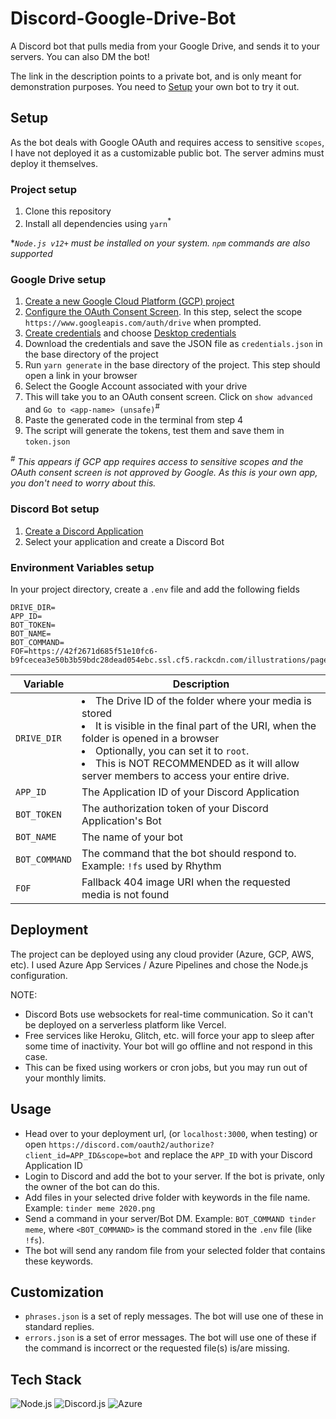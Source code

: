 # Discord-Google-Drive-Bot

A Discord bot that pulls media from your Google Drive, and sends it to your servers. You can also DM the bot!

The link in the description points to a private bot, and is only meant for demonstration purposes. You need to [Setup](https://github.com/kausko/Discord-Google-Drive-Bot#setup) your own bot to try it out.

## Setup
As the bot deals with Google OAuth and requires access to sensitive `scopes`, I have not deployed it as a customizable public bot. The server admins must deploy it themselves.

### Project setup

1. Clone this repository
1. Install all dependencies using `yarn`<sup>*</sup>

**`Node.js v12+` must be installed on your system. `npm` commands are also supported*

### Google Drive setup

1. [Create a new Google Cloud Platform (GCP) project](https://developers.google.com/workspace/guides/create-project#create_a_new_google_cloud_platform_gcp_project)
1. [Configure the OAuth Consent Screen](https://developers.google.com/workspace/guides/create-credentials#configure_the_oauth_consent_screen). In this step, select the scope `https://www.googleapis.com/auth/drive` when prompted.
1. [Create credentials](https://developers.google.com/workspace/guides/create-credentials#create_a_credential) and choose [Desktop credentials](https://developers.google.com/workspace/guides/create-credentials#desktop)
1. Download the credentials and save the JSON file as `credentials.json` in the base directory of the project
1. Run `yarn generate` in the base directory of the project. This step should open a link in your browser
1. Select the Google Account associated with your drive
1. This will take you to an OAuth consent screen. Click on `show advanced` and `Go to <app-name> (unsafe)`<sup>#</sup>
1. Paste the generated code in the terminal from step 4
1. The script will generate the tokens, test them and save them in `token.json`

*<sup>#</sup> This appears if GCP app requires access to sensitive scopes and the OAuth consent screen is not approved by Google. As this is your own app, you don't need to worry about this.*

### Discord Bot setup

1. [Create a Discord Application](https://discord.com/developers/applications)
1. Select your application and create a Discord Bot

### Environment Variables setup
In your project directory, create a `.env` file and add the following fields

```dosini
DRIVE_DIR=
APP_ID=
BOT_TOKEN=
BOT_NAME=
BOT_COMMAND=
FOF=https://42f2671d685f51e10fc6-b9fcecea3e50b3b59bdc28dead054ebc.ssl.cf5.rackcdn.com/illustrations/page_not_found_su7k.svg
```

| Variable | Description |
| --- | --- |
| `DRIVE_DIR` | <li>The Drive ID of the folder where your media is stored</li><li>It is visible in the final part of the URI, when the folder is opened in a browser</li><li>Optionally, you can set it to `root`. </li><li>This is NOT RECOMMENDED as it will allow server members to access your entire drive.</li> |
| `APP_ID` | The Application ID of your Discord Application |
| `BOT_TOKEN` | The authorization token of your Discord Application's Bot
| `BOT_NAME` | The name of your bot |
| `BOT_COMMAND` | The command that the bot should respond to. Example: `!fs` used by Rhythm |
| `FOF` | Fallback 404 image URI when the requested media is not found |

## Deployment
The project can be deployed using any cloud provider (Azure, GCP, AWS, etc). I used Azure App Services / Azure Pipelines and chose the Node.js configuration.

NOTE:
- Discord Bots use websockets for real-time communication. So it can't be deployed on a serverless platform like Vercel.
- Free services like Heroku, Glitch, etc. will force your app to sleep after some time of inactivity. Your bot will go offline and not respond in this case.
- This can be fixed using workers or cron jobs, but you may run out of your monthly limits.

## Usage
- Head over to your deployment url, (or `localhost:3000`, when testing) or open `https://discord.com/oauth2/authorize?client_id=APP_ID&scope=bot` and replace the `APP_ID` with your Discord Application ID
- Login to Discord and add the bot to your server. If the bot is private, only the owner of the bot can do this.
- Add files in your selected drive folder with keywords in the file name. Example: `tinder meme 2020.png`
- Send a command in your server/Bot DM. Example: `BOT_COMMAND tinder meme`, where `<BOT_COMMAND>` is the command stored in the `.env` file (like `!fs`).
- The bot will send any random file from your selected folder that contains these keywords.

## Customization
- `phrases.json` is a set of reply messages. The bot will use one of these in standard replies.
- `errors.json` is a set of error messages. The bot will use one of these if the command is incorrect or the requested file(s) is/are missing.

## Tech Stack

![Node.js](https://img.shields.io/badge/Node.js-43853D?style=for-the-badge&logo=node.js&logoColor=white)
![Discord.js](https://img.shields.io/badge/Discord.js-7289DA?style=for-the-badge&logo=discord&logoColor=white)
![Azure](https://img.shields.io/badge/Azure-0089D6?style=for-the-badge&logo=microsoft-azure&logoColor=white)





